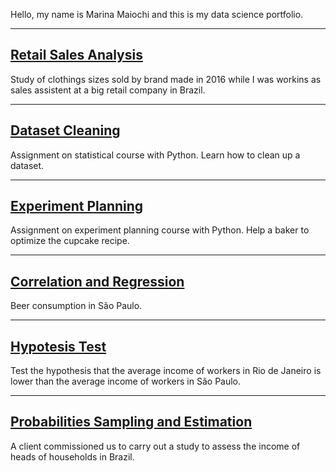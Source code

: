 Hello, my name is Marina Maiochi and this is my data science portfolio.

___

## [Retail Sales Analysis](/retail-sales-analysis/README.md)
Study of clothings sizes sold by brand made in 2016 while I was workins as sales assistent at a big retail company in Brazil.

___

## [Dataset Cleaning](/dataset-cleaning/README.md)
Assignment on statistical course with Python. Learn how to clean up a dataset.
___

## [Experiment Planning](/experiment-planning/README.md)
Assignment on experiment planning course with Python. Help a baker to optimize the cupcake recipe.
___

## [Correlation and Regression](/correlation-regression/README.md)
Beer consumption in São Paulo.
___

## [Hypotesis Test](/hypotesis-test/README.md)
Test the hypothesis that the average income of workers in Rio de Janeiro is lower than the average income of workers in São Paulo.

___

## [Probabilities Sampling and Estimation](/probabilities-sampling-estimation/README.md)
A client commissioned us to carry out a study to assess the income of heads of households in Brazil.
